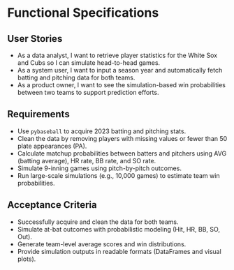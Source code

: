 # Functional Specifications

## User Stories
- As a data analyst, I want to retrieve player statistics for the White Sox and Cubs so I can simulate head-to-head games.
- As a system user, I want to input a season year and automatically fetch batting and pitching data for both teams.
- As a product owner, I want to see the simulation-based win probabilities between two teams to support prediction efforts.

## Requirements
- Use `pybaseball` to acquire 2023 batting and pitching stats.
- Clean the data by removing players with missing values or fewer than 50 plate appearances (PA).
- Calculate matchup probabilities between batters and pitchers using AVG (batting average), HR rate, BB rate, and SO rate.
- Simulate 9-inning games using pitch-by-pitch outcomes.
- Run large-scale simulations (e.g., 10,000 games) to estimate team win probabilities.

## Acceptance Criteria
- Successfully acquire and clean the data for both teams.
- Simulate at-bat outcomes with probabilistic modeling (Hit, HR, BB, SO, Out).
- Generate team-level average scores and win distributions.
- Provide simulation outputs in readable formats (DataFrames and visual plots).
